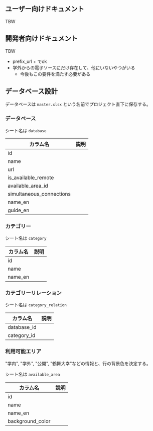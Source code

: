 ## ユーザー向けドキュメント

TBW

## 開発者向けドキュメント

TBW

- prefix_url + でok
- 学外からの電子ソースにだけ存在して、他にいないやつがいる
  - 今後もこの要件を満たす必要がある

## データベース設計

データベースは `master.xlsx` という名前でプロジェクト直下に保存する。

### データベース

シート名は `database`

|カラム名|説明|
|-|-|
|id||
|name||
|url||
|is_available_remote||
|available_area_id||
|simultaneous_connections||
|name_en||
|guide_en||

### カテゴリー

シート名は `category`

|カラム名|説明|
|-|-|
|id||
|name||
|name_en||

### カテゴリーリレーション

シート名は `category_relation`

|カラム名|説明|
|-|-|
|database_id||
|category_id||

### 利用可能エリア

"学内", "学外", "公開", "鶴舞大幸"などの情報と、行の背景色を決定する。

シート名は `available_area`

|カラム名|説明|
|-|-|
|id||
|name||
|name_en||
|background_color||
